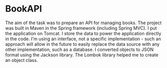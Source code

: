 # BookAPI

The aim of the task was to prepare an API for managing books. The project was built in Maven in the Spring framework (including Spring MVC). I put the application on Tomcat. I store the data to power the application directly in the code. I'm using an interface, not a specific implementation - such an approach will allow in the future to easily replace the data source with any other implementation, such as a database.
I converted objects to JSON format using the Jackson library. The Lombok library helped me to create an object class.
